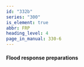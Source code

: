 ```yaml
---
id: "332b"
series: "300"
is_element: true
abbr: FRP
heading_level: 4
page_in_manual: 330-6
---
```


#### Flood response preparations